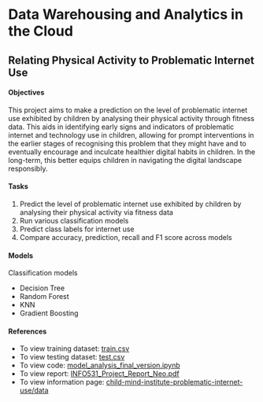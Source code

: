 # Data Warehousing and Analytics in the Cloud

## Relating Physical Activity to Problematic Internet Use

#### Objectives
This project aims to make a prediction on the level of problematic internet use exhibited by children by analysing their physical activity through fitness data. This aids in identifying early signs and indicators of problematic internet and technology use in children, allowing for prompt interventions in the earlier stages of recognising this problem that they might have and to eventually encourage and inculcate healthier digital habits in children. In the long-term, this better equips children in navigating the digital landscape responsibly.


#### Tasks
1. Predict the level of problematic internet use exhibited by children by analysing their physical activity via fitness data 
2. Run various classification models
3. Predict class labels for internet use
4. Compare accuracy, prediction, recall and F1 score across models

#### Models
Classification models
- Decision Tree
- Random Forest
- KNN
- Gradient Boosting

#### References
- To view training dataset: [train.csv](https://github.com/kai-shuen-neo/dw-InternetUse/blob/main/train.csv)
- To view testing dataset: [test.csv](https://github.com/kai-shuen-neo/dw-InternetUse/blob/main/test.csv)
- To view code: [model_analysis_final_version.ipynb](https://github.com/kai-shuen-neo/dw-InternetUse/blob/main/model_analysis_final_version.ipynb)
- To view report: [INFO531_Project_Report_Neo.pdf](https://github.com/kai-shuen-neo/dw-InternetUse/blob/main/INFO531_Project_Report_Neo.pdf)
- To view information page: [child-mind-institute-problematic-internet-use/data](https://www.kaggle.com/competitions/child-mind-institute-problematic-internet-use/data)
